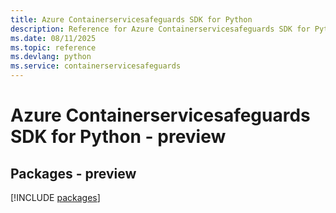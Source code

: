 ```yaml
---
title: Azure Containerservicesafeguards SDK for Python
description: Reference for Azure Containerservicesafeguards SDK for Python
ms.date: 08/11/2025
ms.topic: reference
ms.devlang: python
ms.service: containerservicesafeguards
---
```

# Azure Containerservicesafeguards SDK for Python - preview
## Packages - preview
[!INCLUDE [packages](containerservicesafeguards-index.md)]